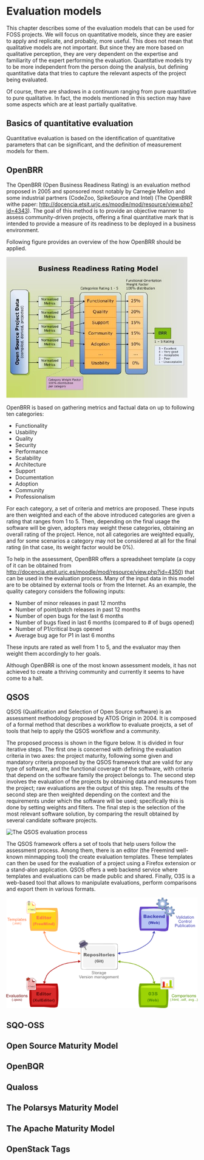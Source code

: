# Evaluation models

This chapter describes some of the evaluation models that can be used for FOSS projects. We will focus on quantitative models, since they are easier to apply and replicate, and probably, more useful. This does not mean that qualitative models are not important. But since they are more based on qualitative perception, they are very dependent on the expertise and familiarity of the expert performing the evaluation. Quantitative models try to be more independent from the person doing the analysis, but defining quantitative data that tries to capture the relevant aspects of the project being evaluated.

Of course, there are shadows in a continuum ranging from pure quantitative to pure qualitative. In fact, the models mentioned in this section may have some aspects which are at least partially qualitative.

## Basics of quantitative evaluation

Quantitative evaluation is based on the identification of quantitative parameters that can be significant, and the definition of measurement models for them.


## OpenBRR

The OpenBRR (Open Business Readiness Rating) is an evaluation method proposed in 2005 and sponsored most notably by Carnegie Mellon and some industrial partners (CodeZoo, SpikeSource and Intel) (The OpenBRR withe paper: http://docencia.etsit.urjc.es/moodle/mod/resource/view.php?id=4343). The goal of this method is to provide an objective manner to assess community-driven projects, offering a final quantitative mark that is intended to provide a measure of its readiness to be deployed in a business environment.

Following figure provides an overview of the how OpenBRR should be applied.

![The OpenBRR evaluation process](openbrr.jpg)

OpenBRR is based on gathering metrics and factual data on up to following ten categories:

* Functionality
* Usability
* Quality
* Security
* Performance
* Scalability
* Architecture
* Support
* Documentation
* Adoption
* Community
* Professionalism

For each category, a set of criteria and metrics are proposed. These inputs are then weighted and each of the above introduced categories are given a rating that ranges from 1 to 5. Then, depending on the final usage the software will be given, adopters may weight these categories, obtaining an overall rating of the project. Hence, not all categories are weighted equally, and for some scenarios a category may not be considered at all for the final rating (in that case, its weight factor would be 0\%).

To help in the assessment, OpenBRR offers a spreadsheet template (a copy of it can be obtained from http://docencia.etsit.urjc.es/moodle/mod/resource/view.php?id=4350) that can be used in the evaluation process. Many of the input data in this model are to be obtained by external tools or from the Internet. As an example, the quality category considers the following inputs:

* Number of minor releases in past 12 months
* Number of point/patch releases in past 12 months
* Number of open bugs for the last 6 months
* Number of bugs fixed in last 6 months (compared to # of bugs opened)
* Number of P1/critical bugs opened
* Average bug age for P1 in last 6 months

These inputs are rated as well from 1 to 5, and the evaluator may then weight them accordingly to her goals.

Although OpenBRR is one of the most known assessment models, it has not achieved to create a thriving community and currently it seems to have come to a halt.

## QSOS

QSOS (Qualification and Selection of Open Source software) is an assessment methodology proposed by ATOS Origin in 2004. It is composed of a formal method that describes a workflow to evaluate proejcts, a set of tools that help to apply the QSOS workflow and a community.

The proposed process is shown in the figure below. It is divided in four iterative steps. The first one is concerned with defining the evaluation criteria in two axes: the project maturity, following some given and mandatory criteria proposed by the QSOS framework that are valid for any type of software, and the functional coverage of the software, with criteria that depend on the software family the project belongs to. The second step involves the evaluation of the projects by obtaining data and measures from the project; raw evaluations are the output of this step. The results of the second step are then weighted depending on the context and the requirements under which the software will be used; specifically this is done by setting weights and filters. The final step is the selection of the most relevant software solution, by comparing the result obtained by several candidate software projects.

![The QSOS evaluation process](qsos.jpg)

The QSOS framework offers a set of tools that help users follow the assessment process. Among them, there is an editor (the Freemind well-known minmapping tool) the create evaluation templates. These templates can then be used for the evaluation of a project using a Firefox extension or a stand-alon application. QSOS offers a web backend service where templates and evaluations can be made public and shared. Finally, O3S is a web-based tool that allows to manipulate evaluations, perform comparisons and export them in various formats.

![The QSOS evaluation process](qsos-tools.png)


## SQO-OSS



## Open Source Maturity Model



## OpenBQR



## Qualoss



## The Polarsys Maturity Model



## The Apache Maturity Model



## OpenStack Tags


